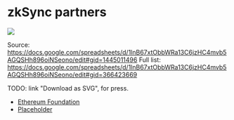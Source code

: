 # zkSync partners

<img src="https://i.imgur.com/Ld1n8gs.png"/>

Source: https://docs.google.com/spreadsheets/d/1lnB67xtObbWRa13C6jzHC4mvb5AGQSHh896oiNSeono/edit#gid=1445011496
Full list: https://docs.google.com/spreadsheets/d/1lnB67xtObbWRa13C6jzHC4mvb5AGQSHh896oiNSeono/edit#gid=366423669

TODO: link "Download as SVG", for press.

- [Ethereum Foundation](ef.md)
- [Placeholder](placeholder.md)
